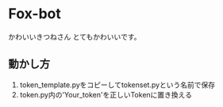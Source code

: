 # Fox-bot
かわいいきつねさん
とてもかわいいです。

## 動かし方
1. token_template.pyをコピーしてtokenset.pyという名前で保存
2. token.py内の'Your_token'を正しいTokenに置き換える
